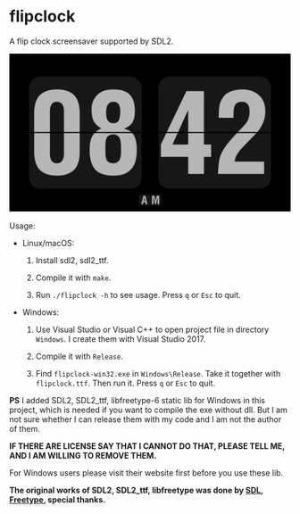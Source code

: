 # flipclock

A flip clock screensaver supported by SDL2.

![flipclock.png](flipclock.png)

Usage:

- Linux/macOS:

	1. Install sdl2, sdl2_ttf.

	2. Compile it with `make`.

	3. Run `./flipclock -h` to see usage. Press `q` or `Esc` to quit.

- Windows:

	1. Use Visual Studio or Visual C++ to open project file in directory `Windows`. I create them with Visual Studio 2017.

	2. Compile it with `Release`.

	3. Find `flipclock-win32.exe` in `Windows\Release`. Take it together with `flipclock.ttf`. Then run it. Press `q` or `Esc` to quit.

**PS** I added SDL2, SDL2_ttf, libfreetype-6 static lib for Windows in this project, which is needed if you want to compile the exe without dll. But I am not sure whether I can release them with my code and I am not the author of them.

**IF THERE ARE LICENSE SAY THAT I CANNOT DO THAT, PLEASE TELL ME, AND I AM WILLING TO REMOVE THEM.**

For Windows users please visit their website first before you use these lib.

**The original works of SDL2, SDL2_ttf, libfreetype was done by [SDL](https://www.libsdl.org/), [Freetype](https://www.freetype.org/), special thanks.**
